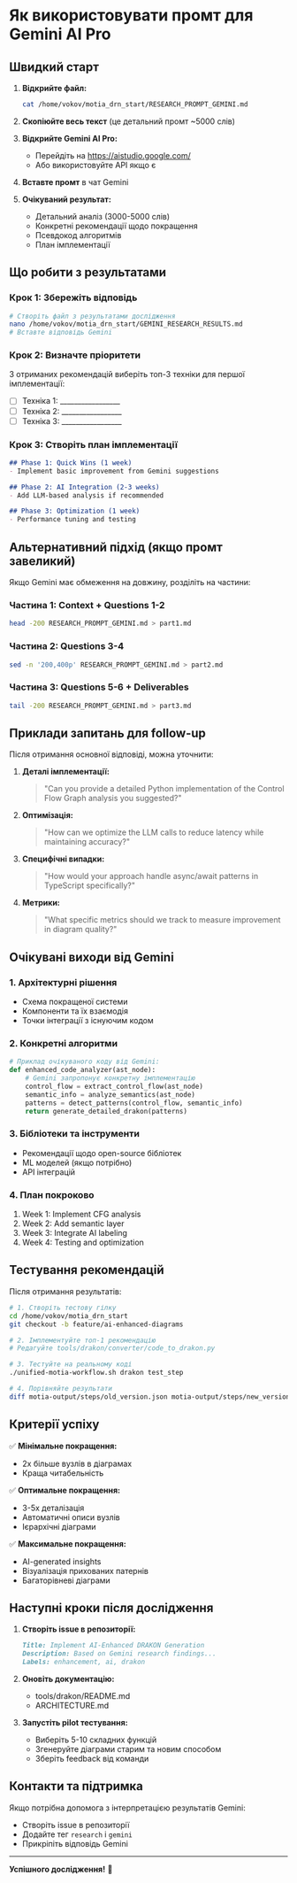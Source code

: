 # Як використовувати промт для Gemini AI Pro

## Швидкий старт

1. **Відкрийте файл:**
   ```bash
   cat /home/vokov/motia_drn_start/RESEARCH_PROMPT_GEMINI.md
   ```

2. **Скопіюйте весь текст** (це детальний промт ~5000 слів)

3. **Відкрийте Gemini AI Pro:**
   - Перейдіть на https://aistudio.google.com/
   - Або використовуйте API якщо є

4. **Вставте промт** в чат Gemini

5. **Очікуваний результат:**
   - Детальний аналіз (3000-5000 слів)
   - Конкретні рекомендації щодо покращення
   - Псевдокод алгоритмів
   - План імплементації

## Що робити з результатами

### Крок 1: Збережіть відповідь
```bash
# Створіть файл з результатами дослідження
nano /home/vokov/motia_drn_start/GEMINI_RESEARCH_RESULTS.md
# Вставте відповідь Gemini
```

### Крок 2: Визначте пріоритети
З отриманих рекомендацій виберіть топ-3 техніки для першої імплементації:
- [ ] Техніка 1: _________________
- [ ] Техніка 2: _________________
- [ ] Техніка 3: _________________

### Крок 3: Створіть план імплементації
```markdown
## Phase 1: Quick Wins (1 week)
- Implement basic improvement from Gemini suggestions

## Phase 2: AI Integration (2-3 weeks)
- Add LLM-based analysis if recommended

## Phase 3: Optimization (1 week)
- Performance tuning and testing
```

## Альтернативний підхід (якщо промт завеликий)

Якщо Gemini має обмеження на довжину, розділіть на частини:

### Частина 1: Context + Questions 1-2
```bash
head -200 RESEARCH_PROMPT_GEMINI.md > part1.md
```

### Частина 2: Questions 3-4
```bash
sed -n '200,400p' RESEARCH_PROMPT_GEMINI.md > part2.md
```

### Частина 3: Questions 5-6 + Deliverables
```bash
tail -200 RESEARCH_PROMPT_GEMINI.md > part3.md
```

## Приклади запитань для follow-up

Після отримання основної відповіді, можна уточнити:

1. **Деталі імплементації:**
   > "Can you provide a detailed Python implementation of the Control Flow Graph analysis you suggested?"

2. **Оптимізація:**
   > "How can we optimize the LLM calls to reduce latency while maintaining accuracy?"

3. **Специфічні випадки:**
   > "How would your approach handle async/await patterns in TypeScript specifically?"

4. **Метрики:**
   > "What specific metrics should we track to measure improvement in diagram quality?"

## Очікувані виходи від Gemini

### 1. Архітектурні рішення
- Схема покращеної системи
- Компоненти та їх взаємодія
- Точки інтеграції з існуючим кодом

### 2. Конкретні алгоритми
```python
# Приклад очікуваного коду від Gemini:
def enhanced_code_analyzer(ast_node):
    # Gemini запропонує конкретну імплементацію
    control_flow = extract_control_flow(ast_node)
    semantic_info = analyze_semantics(ast_node)
    patterns = detect_patterns(control_flow, semantic_info)
    return generate_detailed_drakon(patterns)
```

### 3. Бібліотеки та інструменти
- Рекомендації щодо open-source бібліотек
- ML моделей (якщо потрібно)
- API інтеграцій

### 4. План покроково
1. Week 1: Implement CFG analysis
2. Week 2: Add semantic layer
3. Week 3: Integrate AI labeling
4. Week 4: Testing and optimization

## Тестування рекомендацій

Після отримання результатів:

```bash
# 1. Створіть тестову гілку
cd /home/vokov/motia_drn_start
git checkout -b feature/ai-enhanced-diagrams

# 2. Імплементуйте топ-1 рекомендацію
# Редагуйте tools/drakon/converter/code_to_drakon.py

# 3. Тестуйте на реальному коді
./unified-motia-workflow.sh drakon test_step

# 4. Порівняйте результати
diff motia-output/steps/old_version.json motia-output/steps/new_version.json
```

## Критерії успіху

✅ **Мінімальне покращення:**
- 2x більше вузлів в діаграмах
- Краща читабельність

✅ **Оптимальне покращення:**
- 3-5x деталізація
- Автоматичні описи вузлів
- Ієрархічні діаграми

✅ **Максимальне покращення:**
- AI-generated insights
- Візуалізація прихованих патернів
- Багаторівневі діаграми

## Наступні кроки після дослідження

1. **Створіть issue в репозиторії:**
   ```markdown
   Title: Implement AI-Enhanced DRAKON Generation
   Description: Based on Gemini research findings...
   Labels: enhancement, ai, drakon
   ```

2. **Оновіть документацію:**
   - tools/drakon/README.md
   - ARCHITECTURE.md

3. **Запустіть pilot тестування:**
   - Виберіть 5-10 складних функцій
   - Згенеруйте діаграми старим та новим способом
   - Зберіть feedback від команди

## Контакти та підтримка

Якщо потрібна допомога з інтерпретацією результатів Gemini:
- Створіть issue в репозиторії
- Додайте тег `research` і `gemini`
- Прикріпіть відповідь Gemini

---

**Успішного дослідження!** 🚀
